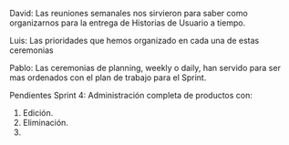David: Las reuniones semanales nos sirvieron para saber como organizarnos para la entrega de Historias de Usuario a tiempo.

Luis: Las prioridades que hemos organizado en cada una de estas ceremonias

Pablo: Las ceremonias de planning, weekly o daily, han servido para ser mas ordenados con el plan de trabajo para el Sprint.

Pendientes Sprint 4:
Administración completa de productos con:
1. Edición.
2. Eliminación.
3.